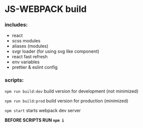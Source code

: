 # JS-WEBPACK build

### includes:

- react
- scss modules
- aliases (modules)
- svgr loader (for using svg like component)
- react fast refresh
- env variables
- prettier & eslint config


### scripts:

`npm run build:dev` build version for development (not minimized)  

`npm run build:prod` build version for production (minimized) 

`npm start` starts webpack dev server

**BEFORE SCRIPTS RUN `npm i`**